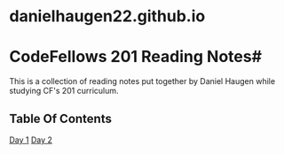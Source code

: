 # danielhaugen22.github.io
# CodeFellows 201 Reading Notes#
This is a collection of reading notes put together by Daniel Haugen while studying CF's 201 curriculum.

## Table Of Contents

[Day 1](https://www.danielhaugen22.github.io/readme01.md)
[Day 2](https://www.danielhaugen22.github.io/readme02.md)


